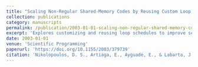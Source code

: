 ```yaml
---
title: "Scaling Non-Regular Shared-Memory Codes by Reusing Custom Loop Schedules"
collection: publications
category: manuscripts
permalink: /publication/2003-01-01-scaling-non-regular-shared-memory-codes
excerpt: 'Explores customizing and reusing loop schedules to improve scalability of non-regular numerical codes in shared-memory architectures, establishing thread-data affinity while maintaining programming simplicity.'
date: 2003-01-01
venue: 'Scientific Programming'
paperurl: 'https://doi.org/10.1155/2003/379739'
citation: 'Nikolopoulos, D. S., Artiaga, E., Ayguadé, E., & Labarta, J. (2003). &quot;Scaling Non-Regular Shared-Memory Codes by Reusing Custom Loop Schedules.&quot; <i>Scientific Programming</i>, 11(2), 379739. https://doi.org/10.1155/2003/379739'
---
```

